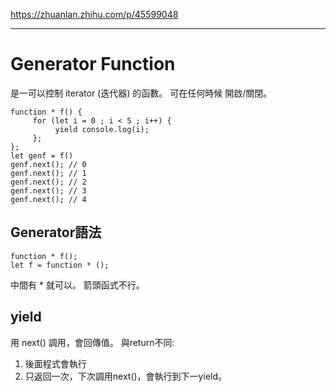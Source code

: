 https://zhuanlan.zhihu.com/p/45599048

---

# Generator Function
是一可以控制 iterator (迭代器) 的函數。
可在任何時候 開啟/關閉。

```
function * f() {
     for (let i = 0 ; i < 5 ; i++) {
          yield console.log(i);
     };
};
let genf = f()
genf.next(); // 0 
genf.next(); // 1
genf.next(); // 2
genf.next(); // 3
genf.next(); // 4
```
## Generator語法
```
function * f();
let f = function * ();
```
中間有 * 就可以。
箭頭函式不行。

## yield
用 next() 調用，會回傳值。
與return不同:
1. 後面程式會執行
2. 只返回一次，下次調用next()，會執行到下一yield。

